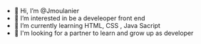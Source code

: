 - 👋 Hi, I’m @Jmoulanier
- 👀 I’m interested in be a develeoper front end 
- 🌱 I’m currently learning HTML, CSS , Java Sacript
- 💞️ I'm looking for a partner to learn and grow up as developer

<!---
Jmoulanier/Jmoulanier is a ✨ special ✨ repository because its `README.md` (this file) appears on your GitHub profile.
You can click the Preview link to take a look at your changes.
--->
